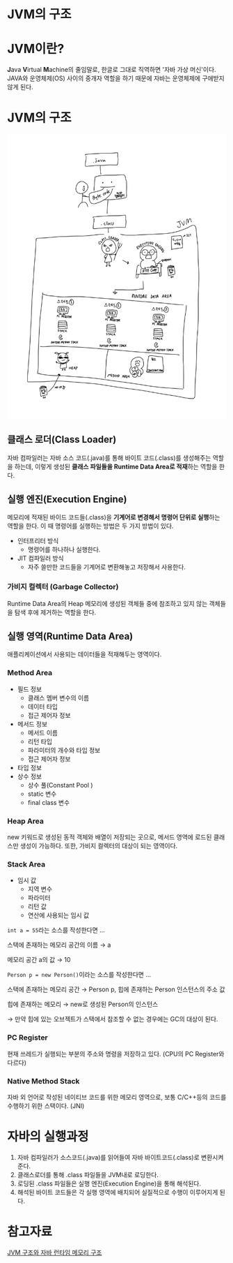 # JVM의 구조

# JVM이란?

**J**ava **V**irtual **M**achine의 줄임말로, 한글로 그대로 직역하면 '자바 가상 머신'이다. JAVA와 운영체제(OS) 사이의 중개자 역할을 하기 때문에 자바는 운영체제에 구애받지 않게 된다.

# JVM의 구조

![](images/210529/0.jpg)

## 클래스 로더(Class Loader)

자바 컴파일러는 자바 소스 코드(.java)를 통해 바이트 코드(.class)를 생성해주는 역할을 하는데, 이렇게 생성된 **클래스 파일들을 Runtime Data Area로 적재**하는 역할을 한다.

## 실행 엔진(Execution Engine)

메모리에 적재된 바이드 코드들(.class)을 **기계어로 변경해서 명령어 단위로 실행**하는 역할을 한다. 이 때 명령어를 실행하는 방법은 두 가지 방법이 있다.

- 인터프리터 방식
    - 명령어를 하나하나 실행한다.
- JIT 컴파일러 방식
    - 자주 쓸만한 코드들을 기계어로 변환해놓고 저장해서 사용한다.

### 가비지 컬렉터 (Garbage Collector)

Runtime Data Area의 Heap 메모리에 생성된 객체들 중에 참조하고 있지 않는 객체들을 탐색 후에 제거하는 역할을 한다. 

## 실행 영역(Runtime Data Area)

애플리케이션에서 사용되는 데이터들을 적재해두는 영역이다.

### Method Area

- 필드 정보
    - 클래스 멤버 변수의 이름
    - 데이터 타입
    - 접근 제어자 정보
- 메서드 정보
    - 메서드 이름
    - 리턴 타입
    - 파라미터의 개수와 타입 정보
    - 접근 제어자 정보
- 타입 정보
- 상수 정보
    - 상수 풀(Constant Pool )
    - static 변수
    - final class 변수

### Heap Area

new 키워드로 생성된 동적 객체와 배열이 저장되는 곳으로, 메서드 영역에 로드된 클래스만 생성이 가능하다. 또한, 가비지 컬렉터의 대상이 되는 영역이다.

### Stack Area

- 임시 값
    - 지역 변수
    - 파라미터
    - 리턴 값
    - 연산에 사용되는 임시 값

`int a = 55`라는 소스를 작성한다면 ...

스택에 존재하는 메모리 공간의 이름 → a

메모리 공간 a의 값 → 10

`Person p = new Person()`이라는 소스를 작성한다면 ...

스택에 존재하는 메모리 공간 → Person p, 힙에 존재하는 Person 인스턴스의 주소 값

힙에 존재하는 메모리 → new로 생성된 Person의 인스턴스

→ 만약 힙에 있는 오브젝트가 스택에서 참조할 수 없는 경우에는 GC의 대상이 된다.

### PC Register

현재 쓰레드가 실행되는 부분의 주소와 명령을 저장하고 있다. (CPU의 PC Register와 다르다)

### Native Method Stack

자바 외 언어로 작성된 네이티브 코드를 위한 메모리 영역으로, 보통 C/C++등의 코드를 수행하기 위한 스택이다. (JNI)

# 자바의 실행과정

1. 자바 컴파일러가 소스코드(.java)를 읽어들여 자바 바이트코드(.class)로 변환시켜준다.
2. 클래스로더를 통해 .class 파일들을 JVM내로 로딩한다.
3. 로딩된 .class 파일들은 실행 엔진(Execution Engine)을 통해 해석된다.
4. 해석된 바이트 코드들은 각 실행 영역에 배치되어 실질적으로 수행이 이루어지게 된다.

# 참고자료

[JVM 구조와 자바 런타임 메모리 구조](https://jeong-pro.tistory.com/148)